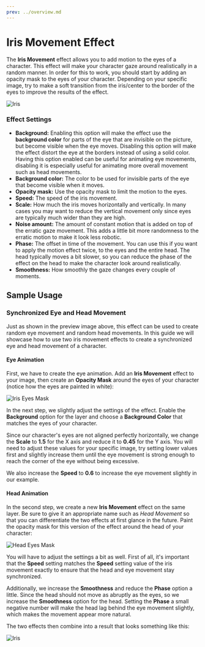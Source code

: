 ```yaml
---
prev: ../overview.md
---
```

# Iris Movement Effect

The **Iris Movement** effect allows you to add motion to the eyes of a character. This effect will make your character gaze around realistically in a random manner. In order for this to work, you should start by adding an opacity mask to the eyes of your character. Depending on your specific image, try to make a soft transition from the iris/center to the border of the eyes to improve the results of the effect.

![Iris](/wallpaper-engine-docs/img/effects/Iris.gif)

### Effect Settings

* **Background:** Enabling this option will make the effect use the **background color** for parts of the eye that are invisible on the picture, but become visible when the eye moves. Disabling this option will make the effect distort the eye at the borders instead of using a solid color. Having this option enabled can be useful for animating eye movements, disabling it is especially useful for animating more overall movement such as head movements.
* **Background color:** The color to be used for invisible parts of the eye that become visible when it moves.
* **Opacity mask:** Use the opacity mask to limit the motion to the eyes.
* **Speed:** The speed of the iris movement.
* **Scale:** How much the iris moves horizontally and vertically. In many cases you may want to reduce the vertical movement only since eyes are typically much wider than they are high.
* **Noise amount:** The amount of constant motion that is added on top of the erratic gaze movement. This adds a little bit more randomness to the erratic motion to make it look less robotic.
* **Phase:** The offset in time of the movement. You can use this if you want to apply the motion effect twice, to the eyes and the entire head. The head typically moves a bit slower, so you can reduce the phase of the effect on the head to make the character look around realistically.
* **Smoothness:** How smoothly the gaze changes every couple of moments.

## Sample Usage
### Synchronized Eye and Head Movement

Just as shown in the preview image above, this effect can be used to create random eye movement and random head movements. In this guide we will showcase how to use two iris movement effects to create a synchronized eye and head movement of a character.

#### Eye Animation

First, we have to create the eye animation. Add an **Iris Movement** effect to your image, then create an **Opacity Mask** around the eyes of your character (notice how the eyes are painted in white):

![Iris Eyes Mask](/wallpaper-engine-docs/img/effects/iris_eyes_mask.png)

In the next step, we slightly adjust the settings of the effect. Enable the **Background** option for the layer and choose a **Background Color** that matches the eyes of your character.

Since our character's eyes are not aligned perfectly horizontally, we change the **Scale** to **1.5** for the X axis and reduce it to **0.45** for the Y axis. You will need to adjust these values for your specific image, try setting lower values first and slightly increase them until the eye movement is strong enough to reach the corner of the eye without being excessive.

We also increase the **Speed** to **0.6** to increase the eye movement slightly in our example.

#### Head Animation

In the second step, we create a new **Iris Movement** effect on the same layer. Be sure to give it an appropriate name such as *Head Movement* so that you can differentiate the two effects at first glance in the future. Paint the opacity mask for this version of the effect around the head of your character:

![Head Eyes Mask](/wallpaper-engine-docs/img/effects/iris_head_mask.png)

You will have to adjust the settings a bit as well. First of all, it's important that the **Speed** setting matches the **Speed** setting value of the iris movement exactly to ensure that the head and eye movement stay synchronized. 

Additionally, we increase the **Smoothness** and reduce the **Phase** option a little. Since the head should not move as abruptly as the eyes, so we increase the **Smoothness** option for the head. Setting the **Phase** a small negative number will make the head lag behind the eye movement slightly, which makes the movement appear more natural.

The two effects then combine into a result that looks something like this:

![Iris](/wallpaper-engine-docs/img/effects/Iris.gif)